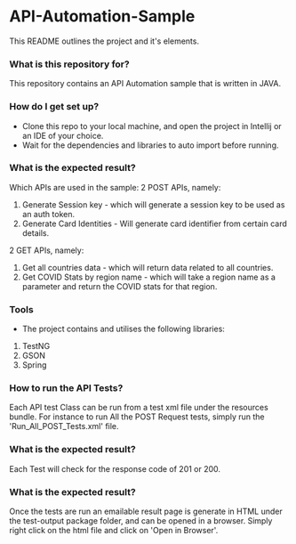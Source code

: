 # API-Automation-Sample #
This README outlines the project and it's elements.

### What is this repository for? ###
This repository contains an API Automation sample that is written in JAVA.

### How do I get set up? ###

* Clone this repo to your local machine, and open the project in Intellij or an IDE of your choice.
* Wait for the dependencies and libraries to auto import before running.

### What is the expected result? ###
Which APIs are used in the sample:
2 POST APIs, namely:
1. Generate Session key -  which will generate a session key to be used as an auth token.
2. Generate Card Identities - Will generate card identifier from certain card details.

2 GET APIs, namely:
1. Get all countries data - which will return data related to all countries.
2. Get COVID Stats by region name - which will take a region name as a parameter and return the COVID stats for that region.

### Tools ###

* The project contains and utilises the following libraries:
1. TestNG 
2. GSON
3. Spring

### How to run the API Tests? ###
Each API test Class can be run from a test xml file under the resources bundle. For instance to run All the POST Request tests, simply run the 'Run_All_POST_Tests.xml' file.

### What is the expected result? ###
Each Test will check for the response code of 201 or 200.

### What is the expected result? ###
Once the tests are run an emailable result page is generate in HTML under the test-output package folder, and can be opened in a browser. Simply right click on the html file and click on 'Open in Browser'.
